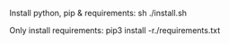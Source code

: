 Install python, pip & requirements:
	sh ./install.sh

Only install requirements:
	pip3 install -r./requirements.txt
